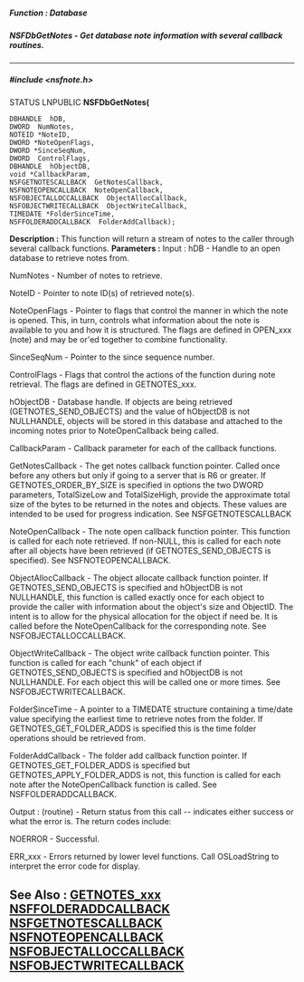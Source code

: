 ##### Function : Database
##### NSFDbGetNotes - Get database note information with several callback routines.
---
##### #include <nsfnote.h>
STATUS LNPUBLIC **NSFDbGetNotes(**

	DBHANDLE  hDB,
	DWORD  NumNotes,
	NOTEID *NoteID,
	DWORD *NoteOpenFlags,
	DWORD *SinceSeqNum,
	DWORD  ControlFlags,
	DBHANDLE  hObjectDB,
	void *CallbackParam,
	NSFGETNOTESCALLBACK  GetNotesCallback,
	NSFNOTEOPENCALLBACK  NoteOpenCallback,
	NSFOBJECTALLOCCALLBACK  ObjectAllocCallback,
	NSFOBJECTWRITECALLBACK  ObjectWriteCallback,
	TIMEDATE *FolderSinceTime,
	NSFFOLDERADDCALLBACK  FolderAddCallback);
**Description :**
This function will return a stream of notes to the caller through several 
callback functions.
**Parameters :**
Input :
hDB  -  Handle to an open database to retrieve notes from.

NumNotes  -  Number of notes to retrieve.

NoteID  -  Pointer to note ID(s) of retrieved note(s).

NoteOpenFlags  -  Pointer to flags that control the manner in which the note is opened. This, in turn, controls what information about the note is available to you and how it is structured. The flags are defined in OPEN_xxx (note) and may be or'ed together to combine functionality.

SinceSeqNum  -  Pointer to the since sequence number.

ControlFlags  -  Flags that control the actions of the function during note retrieval. The flags are defined in GETNOTES_xxx.

hObjectDB  -  Database handle.  If objects are being retrieved (GETNOTES_SEND_OBJECTS) and the value of hObjectDB is not NULLHANDLE, objects will be stored in this database and attached to the incoming notes prior to NoteOpenCallback being called.  

CallbackParam  -  Callback parameter for each of the callback functions.

GetNotesCallback  -  The get notes callback function pointer.  Called once before any others but only if going to a server that is R6 or greater.   If GETNOTES_ORDER_BY_SIZE is specified in options the two DWORD parameters, TotalSizeLow and TotalSizeHigh, provide the approximate total size of the bytes to be returned in the notes and objects.  These values are intended to be used for progress indication.  See NSFGETNOTESCALLBACK

NoteOpenCallback  -  The note open callback function pointer.  This function is called for each note retrieved.  If non-NULL, this is called for each note after all objects have been retrieved (if GETNOTES_SEND_OBJECTS is specified).  See NSFNOTEOPENCALLBACK.

ObjectAllocCallback  -  The object allocate callback function pointer.  If GETNOTES_SEND_OBJECTS is specified and hObjectDB is not NULLHANDLE, this function is called exactly once for each object to provide the caller with information about the object's size and ObjectID.  The intent is to allow for the physical allocation for the object if need be.  It is called before the NoteOpenCallback for the corresponding note.  See NSFOBJECTALLOCCALLBACK.

ObjectWriteCallback  -  The object write callback function pointer.  This function is called for each "chunk" of each object if GETNOTES_SEND_OBJECTS is specified and hObjectDB is not NULLHANDLE.  For each object this will be called one or more times.  See NSFOBJECTWRITECALLBACK.

FolderSinceTime  -  A pointer to a TIMEDATE structure containing a time/date value specifying the earliest time to retrieve notes from the folder.  If GETNOTES_GET_FOLDER_ADDS is specified this is the time folder operations should be retrieved from.

FolderAddCallback  -  The folder add callback function pointer.  If GETNOTES_GET_FOLDER_ADDS is specified but GETNOTES_APPLY_FOLDER_ADDS is not, this function is called for each note after the NoteOpenCallback function is called.  See NSFFOLDERADDCALLBACK.

Output :
(routine)  -  Return status from this call -- indicates either success or what the error is. The return codes include:

NOERROR - Successful.

ERR_xxx - Errors returned by lower level functions.  Call OSLoadString to interpret the error code for display.


**See Also :**
[GETNOTES_xxx](D:/md_files/GETNOTES_xxx.md)
[NSFFOLDERADDCALLBACK](D:/md_files/NSFFOLDERADDCALLBACK.md)
[NSFGETNOTESCALLBACK](D:/md_files/NSFGETNOTESCALLBACK.md)
[NSFNOTEOPENCALLBACK](D:/md_files/NSFNOTEOPENCALLBACK.md)
[NSFOBJECTALLOCCALLBACK](D:/md_files/NSFOBJECTALLOCCALLBACK.md)
[NSFOBJECTWRITECALLBACK](D:/md_files/NSFOBJECTWRITECALLBACK.md)
---
